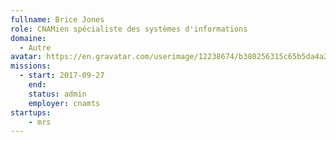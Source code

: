 ```yaml
---
fullname: Brice Jones
role: CNAMien spécialiste des systèmes d'informations
domaine:
  - Autre
avatar: https://en.gravatar.com/userimage/12238674/b380256315c65b5da4a2b0dd67321a3f.jpeg
missions:
  - start: 2017-09-27
    end:
    status: admin
    employer: cnamts
startups:
    - mrs
---
```

